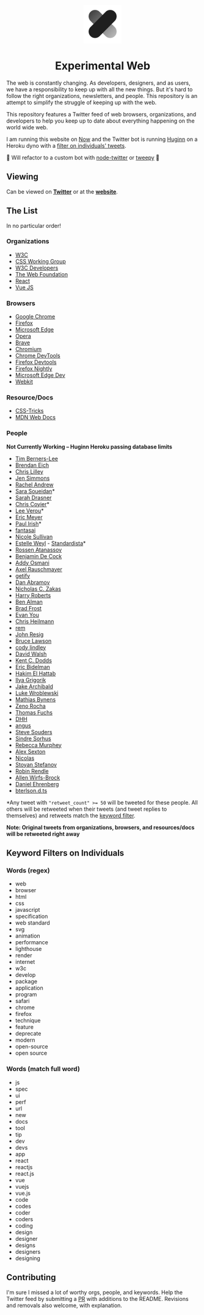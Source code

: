 <p align="center">
  <img src="./logo-2.png" width="100" />
</p>

<h1 align="center">Experimental Web</h1>

The web is constantly changing. As developers, designers, and as users, we have a responsibility to keep up with all the new things. But it's hard to follow the right organizations, newsletters, and people. This repository is an attempt to simplify the struggle of keeping up with the web.

This repository features a Twitter feed of web browsers, organizations, and developers to help you keep up to date about everything happening on the world wide web.

I am running this website on [Now](https://zeit.co/now) and the Twitter bot is running [Huginn](https://github.com/huginn/huginn) on a Heroku dyno with a [filter on individuals' tweets](#keyword-filters-on-individuals). 

🚧 Will refactor to a custom bot with [node-twitter](https://github.com/desmondmorris/node-twitter) or [tweepy](https://github.com/tweepy/tweepy) 🚧

## Viewing

Can be viewed on **[Twitter](https://twitter.com/experimentalweb)** or at the **[website](https://experimentalweb.net)**.

## The List

In no particular order!

### Organizations

- [W3C](https://twitter.com/w3c)
- [CSS Working Group](https://twitter.com/csswg)
- [W3C Developers](https://twitter.com/w3cdevs)
- [The Web Foundation](https://twitter.com/webfoundation)
- [React](https://twitter.com/reactjs)
- [Vue JS](https://twitter.com/vuejs)

### Browsers

- [Google Chrome](https://twitter.com/googlechrome)
- [Firefox](https://twitter.com/firefox)
- [Microsoft Edge](https://twitter.com/MicrosoftEdge)
- [Opera](https://twitter.com/opera)
- [Brave](https://twitter.com/brave)
- [Chromium](https://twitter.com/ChromiumDev)
- [Chrome DevTools](https://twitter.com/ChromeDevTools)
- [Firefox Devtools](https://twitter.com/FirefoxDevTools)
- [Firefox Nightly](https://twitter.com/FirefoxNightly)
- [Microsoft Edge Dev](https://twitter.com/MSEdgeDev)
- [Webkit](https://twitter.com/webkit)

### Resource/Docs

- [CSS-Tricks](https://twitter.com/css)
- [MDN Web Docs](https://twitter.com/MozDevNet)

### People

**Not Currently Working – Huginn Heroku passing database limits**

- [Tim Berners-Lee](https://twitter.com/timberners_lee)
- [Brendan Eich](https://twitter.com/BrendanEich)
- [Chris Lilley](https://twitter.com/svgeesus)
- [Jen Simmons](https://twitter.com/jensimmons)
- [Rachel Andrew](https://twitter.com/rachelandrew)
- [Sara Soueidan](https://twitter.com/SaraSoueidan)\*
- [Sarah Drasner](https://twitter.com/sarah_edo)
- [Chris Coyier](https://twitter.com/chriscoyier)\*
- [Lee Verou](https://twitter.com/LeaVerou)\*
- [Eric Meyer](https://twitter.com/meyerweb)
- [Paul Irish](https://twitter.com/paul_irish)\*
- [fantasai](https://twitter.com/fantasai)
- [Nicole Sullivan](https://twitter.com/stubbornella)
- [Estelle Weyl](https://twitter.com/estellevw) - [Standardista](https://twitter.com/standardista)\*
- [Rossen Atanassov](https://twitter.com/cssrossen)
- [Benjamin De Cock](https://twitter.com/bdc)
- [Addy Osmani](https://twitter.com/addyosmani)
- [Axel Rauschmayer](https://twitter.com/rauschma)
- [getify](https://twitter.com/getify)
- [Dan Abramov](https://twitter.com/dan_abramov)
- [Nicholas C. Zakas](https://twitter.com/slicknet)
- [Harry Roberts](https://twitter.com/csswizardry)
- [Ben Alman](https://twitter.com/cowboy)
- [Brad Frost](https://twitter.com/brad_frost)
- [Evan You](https://twitter.com/youyuxi)
- [Chris Heilmann](https://twitter.com/codepo8)
- [rem](https://twitter.com/rem)
- [John Resig](https://twitter.com/jeresig)
- [Bruce Lawson](https://twitter.com/brucel)
- [cody lindley](https://twitter.com/codylindley)
- [David Walsh](https://twitter.com/davidwalshblog)
- [Kent C. Dodds](https://twitter.com/kentcdodds)
- [Eric Bidelman](https://twitter.com/ebidel)
- [Hakim El Hattab](https://twitter.com/hakimel)
- [Ilya Grigorik](https://twitter.com/igrigorik)
- [Jake Archibald](https://twitter.com/jaffathecake)
- [Luke Wroblewski](https://twitter.com/lukew)
- [Mathias Bynens](https://twitter.com/mathias)
- [Zeno Rocha](https://twitter.com/zenorocha)
- [Thomas Fuchs](https://twitter.com/thomasfuchs)
- [DHH](https://twitter.com/dhh)
- [angus](https://twitter.com/angustweets)
- [Steve Souders](https://twitter.com/Souders)
- [Sindre Sorhus](https://twitter.com/sindresorhus)
- [Rebecca Murphey](https://twitter.com/rmurphey)
- [Alex Sexton](https://twitter.com/SlexAxton)
- [Nicolas](https://twitter.com/necolas)
- [Stoyan Stefanov](https://twitter.com/stoyanstefanov)
- [Robin Rendle](https://twitter.com/robinrendle)
- [Allen Wirfs-Brock](https://twitter.com/awbjs)
- [Daniel Ehrenberg](https://twitter.com/littledan)
- [bterlson.d.ts](https://twitter.com/bterlson)

\*Any tweet with `"retweet_count" >= 50` will be tweeted for these people. All others will be retweeted when their tweets (and tweet replies to themselves) and retweets match the [keyword filter](#keyword-filters-on-individuals).

**Note: Original tweets from organizations, browsers, and resources/docs will be retweeted right away**

## Keyword Filters on Individuals

### Words (regex)

- web
- browser
- html
- css
- javascript
- specification
- web standard
- svg
- animation
- performance
- lighthouse
- render
- internet
- w3c
- develop
- package
- application
- program
- safari
- chrome
- firefox
- technique
- feature
- deprecate
- modern
- open-source
- open source

### Words (match full word)

- js
- spec
- ui
- perf
- url
- new
- docs
- tool
- tip
- dev
- devs
- app
- react
- reactjs
- react.js
- vue
- vuejs
- vue.js
- code
- codes
- coder
- coders
- coding
- design
- designer
- designs
- designers
- designing

## Contributing

I'm sure I missed a lot of worthy orgs, people, and keywords. Help the Twitter feed by submitting a [PR](https://github.com/thomaswangio/w3/pulls) with additions to the README. Revisions and removals also welcome, with explanation.
